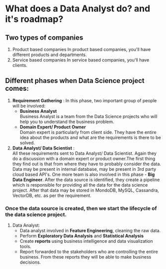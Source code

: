 # What does a Data Analyst do? and it's roadmap?

## Two types of companies

1. Product based companies
   In product based companies, you'll have different products and departments.
2. Service based companies
   In service based companies, you'll have clients.

## Different phases when Data Science project comes:

1. **Requirement Gathering** :
   In this phase, two important group of people will be involved:
    - **Business Analyst**<br>
      Business Analyst is a team from the Data Science projects who will help you to understand the business problem.
    - **Domain Expert/ Product Owner**<br>
      Domain expert is particularly from client side. They have the entire idea about the products and what are the requirements is there to be solved.
2. **Data Analyst/ Data Scientist** :<br>
   All these requirements sent to Data Analyst/ Data Scientist.
   Again they do a discussion with a domain expert or product owner.The first thing they find out is that from where they have to probably consider the data.
   Data may be present in internal database, may be present in 3rd party cloud based API's.
   One more team is also involved in this phase - **Big Data Engineer**. After the data source is identified, they create a pipeline which is responsible for providing all the data for the data science project.
   After that data may be stored in MondoDB, MySQL, Cassandra, VectorDB, etc. as per the requirement.

### Once the data source is created, then we start the lifecycle of the data science project.

1. Data Analyst:<br>
    - Data analyst involved in **Feature Engineering**, cleaning the raw data.
    - Perform **Exploratory Data Analysis** and **Statistical Analysis**
    - Create **reports** using business intelligence and data visualization tools.
    - Report forwarded to the stakeholders who are controlling the entire business. From these reports they will be able to make business decisions.